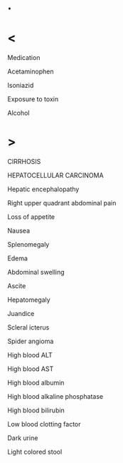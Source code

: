 # .

# <

Medication

Acetaminophen

Isoniazid

Exposure to toxin

Alcohol

# >

CIRRHOSIS

HEPATOCELLULAR CARCINOMA

Hepatic encephalopathy

Right upper quadrant abdominal pain

Loss of appetite

Nausea

Splenomegaly

Edema

Abdominal swelling

Ascite

Hepatomegaly

Juandice

Scleral icterus

Spider angioma

High blood ALT

High blood AST

High blood albumin

High blood alkaline phosphatase

High blood bilirubin

Low blood clotting factor

Dark urine

Light colored stool
